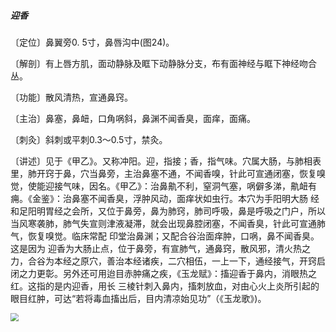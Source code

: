 ##### 迎香

〔定位〕鼻翼旁0. 5寸，鼻唇沟中(图24)。

〔解剖〕有上唇方肌，面动静脉及眶下动静脉分支，布有面神经与眶下神经吻合丛。

〔功能〕散风清热，宣通鼻窍。

〔主治〕鼻塞，鼻衄，口角㖞斜，鼻渊不闻香臭，面痒，面痛。

〔刺灸〕斜刺或平刺0.3〜0.5寸，禁灸。

〔讲述〕见于《甲乙》。又称冲阳。迎，指接；香，指气味。穴属大肠，与肺相表里，肺开窍于鼻，穴当鼻旁，主治鼻塞不通，不闻香嗅，针此可宣通闭塞，恢复嗅觉，使能迎接气味，因名。《甲乙》：治鼻鼽不利，窒洞气塞，㖞僻多涕，鼽衄有痈。《金鉴》：治鼻塞不闻香臭，浮肿风动，面痒状如虫行。本穴为手阳明大肠 经和足阳明胃经之会所，又位于鼻旁，鼻为肺窍，肺司呼吸，鼻是呼吸之门户，所以当风寒袭肺，肺气失宣则津液凝滞，就会出现鼻腔闭塞，不闻香臭，针此可宣通肺气，恢复嗅觉。临床常配 印堂治鼻渊；又配合谷治面痒肿，口㖞，鼻不闻香臭。这是因为 迎香为大肠止点，位于鼻旁，有宣肺气，通鼻窍，散风邪，清火热之力，合谷为本经之原穴，善治本经诸疾，二穴相伍，一上一下，通经接气，开窍启闭之力更彰。另外还可用迨目赤肿痛之疾，《玉龙赋》：搐迎香于鼻内，消眼热之红。这指的是内迎香，用长 三棱针刺入鼻内，搐刺放血，对由心火上炎所引起的眼目红肿，可达“若将毒血搐出后，目内清凉始见功”（《玉龙歌》)。

<img src="img/图24.jpg" style="zoom:80%;" />
